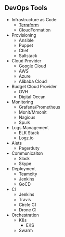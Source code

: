 ## DevOps Tools
  - Infrastructure as Code
      - [Terraform](https://www.terraform.io)
      - CloudFormation
  - Provisioning    
      - Ansible
      - Puppet
      - Chef
      - Saltstack
  - Cloud Provider 
      - Google Cloud
      - AWS
      - Azure
      - Alibaba Cloud
  - Budget Cloud Provider
      - OVH
      - Digital Ocean
  - Monitoring 
      - Grafana/Prometheus
      - Monit/Mmonit
      - Nagious
      - Spulk
  - Logs Management 
      - ELK Stack
      - Logz.io
  - Alets 
      - Pagerduty
  - Communicaiton 
      - Slack
      - Skype
  - Deployment
      - Teamcity
      - Jenkins
      - GoCD
  - CI
      - Jenkins
      - Travis
      - Circle CI
      - Drone CI
  -  Orchestration   
      - K8s
        - EKS
      - Swarm

